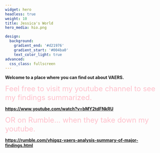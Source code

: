 ```yaml
---
widget: hero
headless: true
weight: 10
title: Jessica's World
hero_media: hio.png

design:
  background:
    gradient_end: '#d21976'
    gradient_start: '#004ba0'
    text_color_light: true
advanced:
  css_class: fullscreen
---
```


**Welcome to a place where you can find out about VAERS.**

<font size="5" color = "pink"> Feel free to visit my youtube channel to see my findings summarized.</font>

**https://www.youtube.com/watch?v=bMY2tdFNkRU**

<font size="5" color = "pink"> OR on Rumble... when they take down my youtube.</font>

**https://rumble.com/vhjgqz-vaers-analysis-summary-of-major-findings.html**


